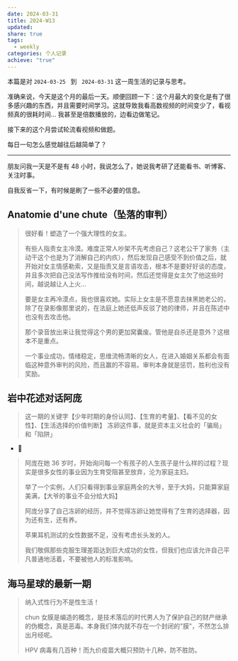 ```yaml
---
date: 2024-03-31
title: 2024-W13
updated: 
share: true
tags:
  - weekly
categories: 个人记录
achieve: "true"
---
```

本篇是对 `2024-03-25 ` 到 ` 2024-03-31` 这一周生活的记录与思考。

准确来说，今天是这个月的最后一天。顺便回顾一下：这个月最大的变化是有了很多感兴趣的东西，并且需要时间学习。这就导致我看高数视频的时间变少了，看视频真的很耗时间... 我甚至是倍数播放的，边看边做笔记。

接下来的这个月尝试轮流看视频和做题。

每日一句怎么感觉越往后越简单了？

--- 

朋友问我一天是不是有 48 小时，我说怎么了，她说我考研了还能看书、听博客、关注时事。

自我反省一下，有时候是刷了一些不必要的信息。



## Anatomie d'une chute（坠落的审判）
>很好看！塑造了一个强大理性的女主。
>
>有些人指责女主冷漠。难度正常人吵架不先考虑自己？这老公干了家务（主动干这个也是为了消解自己的内疚），然后发现自己感受不到价值之后，就开始对女主情感勒索，又是指责又是言语攻击，根本不是要好好谈的态度，并且多次把自己没法写作推给没有时间，然后还觉得是女主欠了他这些时间，越说越让人上火...
>
>要是女主再冷漠点，我也很喜欢她。实际上女主是不愿意去抹黑她老公的，除了在录影像那里说的，在法庭上她还低声反驳了她的律师，并且在陈述中也没有去攻击他。
>
>那个录音放出来让我觉得这个男的更加窝囊废。管他是自杀还是意外？这根本不是重点。
>
>一个事业成功，情绪稳定，思维流畅清晰的女人，在进入婚姻关系都会有面临这种意外审判的风险，而且赢的不容易。审判本身就是惩罚，胜利也没有奖励。

## 岩中花述对话阿庞
>这一期的关键字【少年时期的身份认同】、【生育的考量】、【看不见的女性】、【生活选择的价值判断】
>冻卵这件事，就是资本主义社会的「骗局」和「陷阱」
- 💭 
>阿庞在她 36 岁时，开始询问每一个有孩子的人生孩子是什么样的过程？现实是很多女性的事业因为生育受阻甚至放弃，沦为家庭主妇。
>
>举了一个实例，人们只看得到事业家庭两全的大爷，至于大妈，只能算家庭美满，【大爷的事业不会分给大妈】
>
>阿庞分享了自己冻卵的经历，并不觉得冻卵让她觉得有了生育的选择器，因为还有生，还有养。
>
>苹果耳机测试的女性数据不足，没有考虑长头发的人。
>
>我们敬佩那些克服生理差距达到巨大成功的女性，但我们也应该允许自己平凡普通地活着，不要被他人的标准影响。

## 海马星球的最新一期
>纳入式性行为不是性生活！
>
>chun 女膜是编造的概念，是技术落后的时代男人为了保护自己的财产继承的伪概念，真是恶毒。本身我们体内就不存在一个封闭的"膜"，不然怎么排出月经呢。
>
>HPV 病毒有几百种！而九价疫苗大概只预防十几种，防不胜防。



